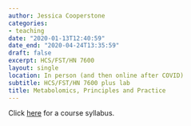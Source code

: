 ```yaml
---
author: Jessica Cooperstone
categories:
- teaching
date: "2020-01-13T12:40:59"
date_end: "2020-04-24T13:35:59"
draft: false
excerpt: HCS/FST/HN 7600
layout: single
location: In person (and then online after COVID)
subtitle: HCS/FST/HN 7600 plus lab
title: Metabolomics, Principles and Practice
---
```


Click [here](https://github.com/jcooperstone/lab-site/blob/main/content/talk/2020_metabolomics/metabolomics-2020-syllabus.pdf) for a course syllabus.